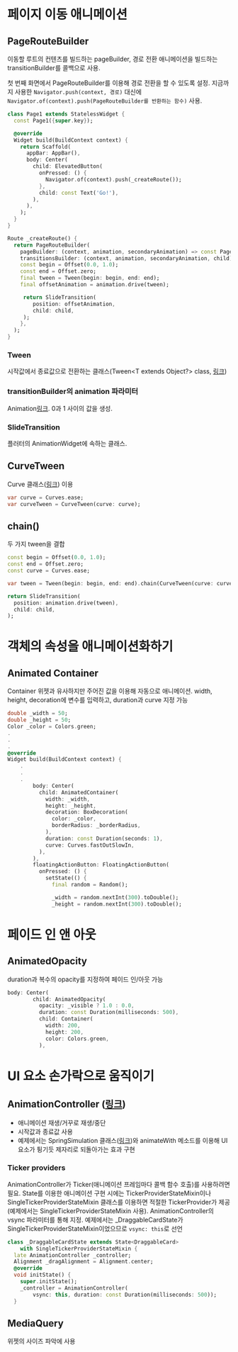 # 페이지 이동 애니메이션

## PageRouteBuilder

이동할 루트의 컨텐츠를 빌드하는 pageBuilder, 경로 전환 애니메이션을 빌드하는 transitionBuilder를 콜백으로 사용.

첫 번째 화면에서 PageRouteBuilder를 이용해 경로 전환을 할 수 있도록 설정. 지금까지 사용한 `Navigator.push(context, 경로)` 대신에 `Navigator.of(context).push(PageRouteBuilder를 반환하는 함수)` 사용.

```dart
class Page1 extends StatelessWidget {
  const Page1({super.key});

  @override
  Widget build(BuildContext context) {
    return Scaffold(
      appBar: AppBar(),
      body: Center(
        child: ElevatedButton(
          onPressed: () {
            Navigator.of(context).push(_createRoute());
          },
          child: const Text('Go!'),
        ),
      ),
    );
  }
}

Route _createRoute() {
  return PageRouteBuilder(
    pageBuilder: (context, animation, secondaryAnimation) => const Page2(),
    transitionsBuilder: (context, animation, secondaryAnimation, child) {
    const begin = Offset(0.0, 1.0);
    const end = Offset.zero;
    final tween = Tween(begin: begin, end: end);
    final offsetAnimation = animation.drive(tween);

     return SlideTransition(
        position: offsetAnimation,
        child: child,
     );
    },
  );
}
```

### Tween

시작값에서 종료값으로 전환하는 클래스(Tween<T extends Object?> class, [링크](https://api.flutter.dev/flutter/animation/Tween-class.html))

### transitionBuilder의 animation 파라미터

Animation<double>[링크](https://docs.flutter.dev/ui/animations/tutorial#animationdouble). 0과 1 사이의 값을 생성.

### SlideTransition

플러터의 AnimationWidget에 속하는 클래스.

## CurveTween

Curve 클래스([링크](https://api.flutter.dev/flutter/animation/Curves-class.html)) 이용

```dart
var curve = Curves.ease;
var curveTween = CurveTween(curve: curve);
```

## chain()

두 가지 tween을 결합

```dart
const begin = Offset(0.0, 1.0);
const end = Offset.zero;
const curve = Curves.ease;

var tween = Tween(begin: begin, end: end).chain(CurveTween(curve: curve));

return SlideTransition(
  position: animation.drive(tween),
  child: child,
);
```

# 객체의 속성을 애니메이션화하기

## Animated Container

Container 위젯과 유사하지만 주어진 값을 이용해 자동으로 애니메이션. width, height, decoration에 변수를 입력하고, duration과 curve 지정 가능

```dart
double _width = 50;
double _height = 50;
Color _color = Colors.green;
.
.
.
@override
Widget build(BuildContext context) {
    .
    .
    .
        body: Center(
          child: AnimatedContainer(
            width: _width,
            height: _height,
            decoration: BoxDecoration(
              color: _color,
              borderRadius: _borderRadius,
            ),
            duration: const Duration(seconds: 1),
            curve: Curves.fastOutSlowIn,
          ),
        ),
        floatingActionButton: FloatingActionButton(
          onPressed: () {
            setState(() {
              final random = Random();

              _width = random.nextInt(300).toDouble();
              _height = random.nextInt(300).toDouble();

```

# 페이드 인 앤 아웃

## AnimatedOpacity

duration과 복수의 opacity를 지정하여 페이드 인/아웃 가능

```dart
body: Center(
        child: AnimatedOpacity(
          opacity: _visible ? 1.0 : 0.0,
          duration: const Duration(milliseconds: 500),
          child: Container(
            width: 200,
            height: 200,
            color: Colors.green,
          ),

```

# UI 요소 손가락으로 움직이기

## AnimationController ([링크](https://api.flutter.dev/flutter/animation/AnimationController-class.html))

- 애니메이션 재생/거꾸로 재생/중단
- 시작값과 종료값 사용
- 예제에서는 SpringSimulation 클래스([링크](https://api.flutter.dev/flutter/physics/SpringSimulation-class.html))와 animateWith 메소드를 이용해 UI 요소가 튕기듯 제자리로 되돌아가는 효과 구현

### Ticker providers

AnimationController가 Ticker(애니메이션 프레임마다 콜백 함수 호출)를 사용하려면 필요. State를 이용한 애니메이션 구현 시에는 TickerProviderStateMixin이나 SingleTickerProviderStateMixin 클래스를 이용하면 적절한 TickerProvider가 제공(예제에서는 SingleTickerProviderStateMixin 사용). AnimationController의 vsync 파라미터를 통해 지정. 예제에서는 \_DraggableCardState가 SingleTickerProviderStateMixin이었으므로 `vsync: this`로 선언

```dart
class _DraggableCardState extends State<DraggableCard>
    with SingleTickerProviderStateMixin {
  late AnimationController _controller;
  Alignment _dragAlignment = Alignment.center;
  @override
  void initState() {
    super.initState();
    _controller = AnimationController(
        vsync: this, duration: const Duration(milliseconds: 500));
  }
```

## MediaQuery

위젯의 사이즈 파악에 사용
